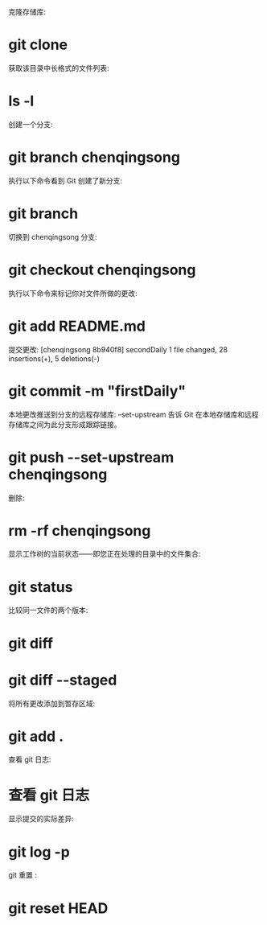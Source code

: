 克隆存储库:

# git clone

获取该目录中长格式的文件列表:

# ls -l

创建一个分支:

# git branch chenqingsong

执行以下命令看到 Git 创建了新分支:

# git branch

切换到 chenqingsong 分支:

# git checkout chenqingsong

执行以下命令来标记你对文件所做的更改:

# git add README.md

提交更改:
[chenqingsong 8b940f8] secondDaily
1 file changed, 28 insertions(+), 5 deletions(-)

# git commit -m "firstDaily"

本地更改推送到分支的远程存储库:
–set-upstream 告诉 Git 在本地存储库和远程存储库之间为此分支形成跟踪链接。

# git push --set-upstream chenqingsong

删除:

# rm -rf chenqingsong

显示工作树的当前状态——即您正在处理的目录中的文件集合:

# git status

比较同一文件的两个版本:

# git diff

# git diff --staged

将所有更改添加到暂存区域:

# git add .

查看 git 日志:

# 查看 git 日志

显示提交的实际差异:

# git log -p

git 重置 :

# git reset HEAD
